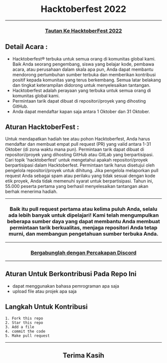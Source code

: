 <h1 align="center"> Hacktoberfest 2022 </h1>

***
<h3 align="center">
    <a href="https://hacktoberfest.digitalocean.com/">
        Tautan Ke HacktoberFest 2022
    </a>
</h3>

## Detail Acara :

- Hacktoberfest® terbuka untuk semua orang di komunitas global kami. Baik Anda seorang pengembang, siswa yang belajar kode, pembawa acara, atau perusahaan dalam skala apa pun, Anda dapat membantu mendorong pertumbuhan sumber terbuka dan memberikan kontribusi positif kepada komunitas yang terus berkembang. Semua latar belakang dan tingkat keterampilan didorong untuk menyelesaikan tantangan.
- Hacktoberfest adalah perayaan yang terbuka untuk semua orang di komunitas global kami.
- Permintaan tarik dapat dibuat di repositori/proyek yang dihosting GitHub.
- Anda dapat mendaftar kapan saja antara 1 Oktober dan 31 Oktober.

## Aturan HacktoberFest :

Untuk mendapatkan hadiah tee atau pohon Hacktoberfest, Anda harus mendaftar dan membuat empat pull request (PR) yang valid antara 1-31 Oktober (di zona waktu mana pun). Permintaan tarik dapat dibuat di repositori/proyek yang dihosting GitHub atau GitLab yang berpartisipasi. Cari topik 'hacktoberfest' untuk mengetahui apakah repositori/proyek berpartisipasi dalam Hacktoberfest. Permintaan tarik harus disetujui oleh pengelola repositori/proyek untuk dihitung. Jika pengelola melaporkan pull request Anda sebagai spam atau perilaku yang tidak sesuai dengan kode etik proyek, Anda tidak memenuhi syarat untuk berpartisipasi. Tahun ini, 55.000 peserta pertama yang berhasil menyelesaikan tantangan akan berhak menerima hadiah.
***
<h3 align="center">Baik itu pull request pertama atau kelima puluh Anda, selalu ada lebih banyak untuk dipelajari! Kami telah mengumpulkan beberapa sumber daya yang dapat membantu Anda membuat permintaan tarik berkualitas, menjaga repositori Anda tetap murni, dan membangun pengetahuan sumber terbuka Anda.</h3>

***

<h3 align="center">
    <a href="https://discord.com/invite/hacktoberfest/">
       Bergabunglah dengan Percakapan Discord
    </a>
</h3>

***
## Aturan Untuk Berkontribusi Pada Repo Ini

-   dapat menggunakan bahasa pemrograman apa saja
-   upload file atau projek apa saja

## Langkah Untuk Kontribusi

    1. Fork this repo
    2. Star this repo
    3. Add a file
    4. commit the code
    5. Make pull request
***
<h2 align="center">
    <p>
        Terima Kasih
    </p>
</h2>
